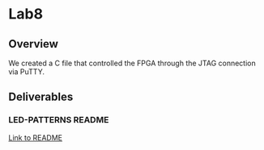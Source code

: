 
# Lab8

## Overview
We created a C file that controlled the FPGA through the JTAG connection via PuTTY.

## Deliverables

### LED-PATTERNS README

[Link to README](../sw/led-patterns/README.md)



